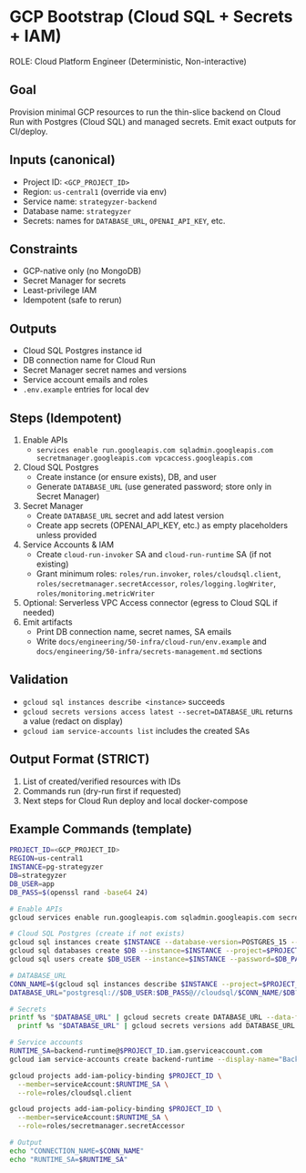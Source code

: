 # GCP Bootstrap (Cloud SQL + Secrets + IAM)


ROLE: Cloud Platform Engineer (Deterministic, Non-interactive)


## Goal

Provision minimal GCP resources to run the thin-slice backend on Cloud Run with Postgres (Cloud SQL) and managed secrets. Emit exact outputs for CI/deploy.


## Inputs (canonical)

- Project ID: `<GCP_PROJECT_ID>`
- Region: `us-central1` (override via env)
- Service name: `strategyzer-backend`
- Database name: `strategyzer`
- Secrets: names for `DATABASE_URL`, `OPENAI_API_KEY`, etc.


## Constraints

- GCP-native only (no MongoDB)
- Secret Manager for secrets
- Least-privilege IAM
- Idempotent (safe to rerun)


## Outputs

- Cloud SQL Postgres instance id
- DB connection name for Cloud Run
- Secret Manager secret names and versions
- Service account emails and roles
- `.env.example` entries for local dev


## Steps (Idempotent)

1) Enable APIs
   - `services enable run.googleapis.com sqladmin.googleapis.com secretmanager.googleapis.com vpcaccess.googleapis.com`
2) Cloud SQL Postgres
   - Create instance (or ensure exists), DB, and user
   - Generate `DATABASE_URL` (use generated password; store only in Secret Manager)
3) Secret Manager
   - Create `DATABASE_URL` secret and add latest version
   - Create app secrets (OPENAI_API_KEY, etc.) as empty placeholders unless provided
4) Service Accounts & IAM
   - Create `cloud-run-invoker` SA and `cloud-run-runtime` SA (if not existing)
   - Grant minimum roles: `roles/run.invoker`, `roles/cloudsql.client`, `roles/secretmanager.secretAccessor`, `roles/logging.logWriter`, `roles/monitoring.metricWriter`
5) Optional: Serverless VPC Access connector (egress to Cloud SQL if needed)
6) Emit artifacts
   - Print DB connection name, secret names, SA emails
   - Write `docs/engineering/50-infra/cloud-run/env.example` and `docs/engineering/50-infra/secrets-management.md` sections


## Validation

- `gcloud sql instances describe <instance>` succeeds
- `gcloud secrets versions access latest --secret=DATABASE_URL` returns a value (redact on display)
- `gcloud iam service-accounts list` includes the created SAs


## Output Format (STRICT)

1) List of created/verified resources with IDs
2) Commands run (dry-run first if requested)
3) Next steps for Cloud Run deploy and local docker-compose


## Example Commands (template)

```bash
PROJECT_ID=<GCP_PROJECT_ID>
REGION=us-central1
INSTANCE=pg-strategyzer
DB=strategyzer
DB_USER=app
DB_PASS=$(openssl rand -base64 24)

# Enable APIs
gcloud services enable run.googleapis.com sqladmin.googleapis.com secretmanager.googleapis.com vpcaccess.googleapis.com --project $PROJECT_ID

# Cloud SQL Postgres (create if not exists)
gcloud sql instances create $INSTANCE --database-version=POSTGRES_15 --cpu=2 --memory=4GiB --region=$REGION --project=$PROJECT_ID || true
gcloud sql databases create $DB --instance=$INSTANCE --project=$PROJECT_ID || true
gcloud sql users create $DB_USER --instance=$INSTANCE --password=$DB_PASS --project=$PROJECT_ID || true

# DATABASE_URL
CONN_NAME=$(gcloud sql instances describe $INSTANCE --project=$PROJECT_ID --format='value(connectionName)')
DATABASE_URL="postgresql://$DB_USER:$DB_PASS@//cloudsql/$CONN_NAME/$DB?sslmode=disable"

# Secrets
printf %s "$DATABASE_URL" | gcloud secrets create DATABASE_URL --data-file=- --replication-policy=automatic --project=$PROJECT_ID || \
  printf %s "$DATABASE_URL" | gcloud secrets versions add DATABASE_URL --data-file=- --project=$PROJECT_ID

# Service accounts
RUNTIME_SA=backend-runtime@$PROJECT_ID.iam.gserviceaccount.com
gcloud iam service-accounts create backend-runtime --display-name="Backend Runtime" --project=$PROJECT_ID || true

gcloud projects add-iam-policy-binding $PROJECT_ID \
  --member=serviceAccount:$RUNTIME_SA \
  --role=roles/cloudsql.client

gcloud projects add-iam-policy-binding $PROJECT_ID \
  --member=serviceAccount:$RUNTIME_SA \
  --role=roles/secretmanager.secretAccessor

# Output
echo "CONNECTION_NAME=$CONN_NAME"
echo "RUNTIME_SA=$RUNTIME_SA"
```
